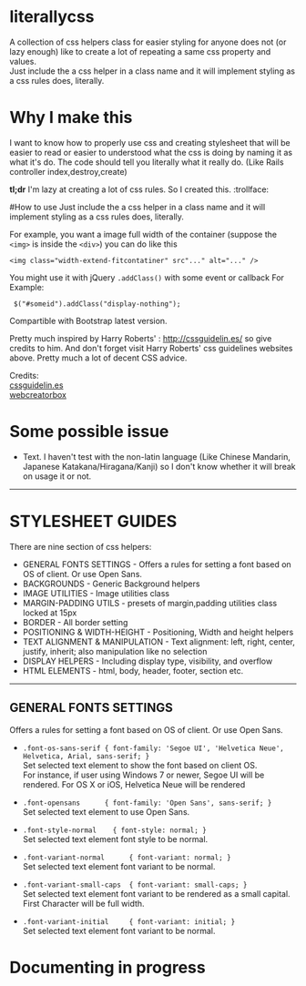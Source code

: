 # literallycss
A collection of css helpers class for easier styling for anyone does not (or lazy enough) like to create a lot of repeating a same css property and values.  
Just include the a css helper in a class name and it will implement styling as a css rules does, literally. 
    
# Why I make this
I want to know how to properly use css and creating stylesheet that will be easier to read or easier to understood what the css is doing by naming it as what it's do. The code should tell you literally what it really do. (Like Rails controller index,destroy,create)

**tl;dr** I'm lazy at creating a lot of css rules. So I created this. :trollface:  

#How to use
Just include the a css helper in a class name and it will implement styling as a css rules does, literally.  

For example, you want a image full width of the container (suppose the `<img>` is inside the `<div>`) you can do like this
    
      
    <img class="width-extend-fitcontatiner" src"..." alt="..." /> 


You might use it with jQuery `.addClass()` with some event or callback 
For Example:

     
     $("#someid").addClass("display-nothing");



Compartible with Bootstrap latest version.
    
Pretty much inspired by Harry Roberts' : http://cssguidelin.es/ so give credits to him. And don't forget visit Harry Roberts' css guidelines websites above. Pretty much a lot of decent CSS advice.

Credits:  
[cssguidelin.es](http://cssguidelin.es/)  
[webcreatorbox](http://www.webcreatorbox.com/en/)  


# Some possible issue
* Text. I haven't test with the non-latin language (Like Chinese Mandarin, Japanese Katakana/Hiragana/Kanji) so I don't know whether it will break on usage it or not.  


---

# STYLESHEET GUIDES

There are nine section of css helpers:
 * GENERAL FONTS SETTINGS -         Offers a rules for setting a font based on OS of client.
                                    Or use Open Sans.
 * BACKGROUNDS  -                   Generic Background helpers
 * IMAGE UTILITIES -                Image utilities class
 * MARGIN-PADDING UTILS -           presets of margin,padding utilities class
                                    locked at 15px
 * BORDER -                         All border setting
 * POSITIONING & WIDTH-HEIGHT -     Positioning, Width and height helpers
 * TEXT ALIGNMENT & MANIPULATION -  Text alignment: left, right, center, justify, inherit;
                                    also manipulation like no selection
 * DISPLAY HELPERS -                Including display type, visibility, and overflow
 * HTML ELEMENTS -                  html, body, header, footer, section etc.

--- 
## GENERAL FONTS SETTINGS  
Offers a rules for setting a font based on OS of client. Or use Open Sans.  

* `.font-os-sans-serif { font-family: 'Segoe UI', 'Helvetica Neue', Helvetica, Arial, sans-serif; }`  
Set selected text element to show the font based on client OS.  
For instance, if user using Windows 7 or newer, Segoe UI will be rendered. For OS X or iOS, Helvetica Neue will be rendered  

* `.font-opensans      { font-family: 'Open Sans', sans-serif; }`  
Set selected text element to use Open Sans.  

* `.font-style-normal    { font-style: normal; }`  
Set selected text element font style to be normal.  

* `.font-variant-normal      { font-variant: normal; }`  
Set selected text element font variant to be normal.  

* `.font-variant-small-caps  { font-variant: small-caps; }`  
Set selected text element font variant to be rendered as a small capital. First Character will be full width.  

* `.font-variant-initial     { font-variant: initial; }`  
Set selected text element font variant to be normal.  

# Documenting in progress
